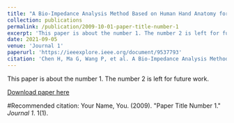 ```yaml
---
title: "A Bio-Impedance Analysis Method Based on Human Hand Anatomy for Hand Gesture Recognition"
collection: publications
permalink: /publication/2009-10-01-paper-title-number-1
excerpt: 'This paper is about the number 1. The number 2 is left for future work.'
date: 2021-09-05
venue: 'Journal 1'
paperurl: 'https://ieeexplore.ieee.org/document/9537793'
citation: 'Chen H, Ma G, Wang P, et al. A Bio-Impedance Analysis Method Based on Human Hand Anatomy for Hand Gesture Recognition [J]. IEEE Transactions on Instrumentation and Measurement, 2021, 70: 1-10.'
---
```

This paper is about the number 1. The number 2 is left for future work.

[Download paper here](https://github.com/Irobot-chf/hfchen.github.io/blob/master/files/BIAM.pdf)

#Recommended citation: Your Name, You. (2009). "Paper Title Number 1." <i>Journal 1</i>. 1(1).
